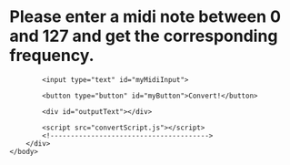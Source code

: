 <!doctype html>
<html>
    <head>
        <title>AVPRG Aufgabe 2</title>
    </head>
    <body>
        <script src="../../navigation.js" onload="init(2)"></script>
        <div id="mainContainer">
            <!-- Dies ist der Code für die Aufgabe -->
            <h1>Please enter a midi note between 0 and 127 and get the corresponding frequency.</h1>

            <input type="text" id="myMidiInput">

            <button type="button" id="myButton">Convert!</button>

            <div id="outputText"></div>

            <script src="convertScript.js"></script>
            <!--------------------------------------->
        </div>
    </body>
</html>